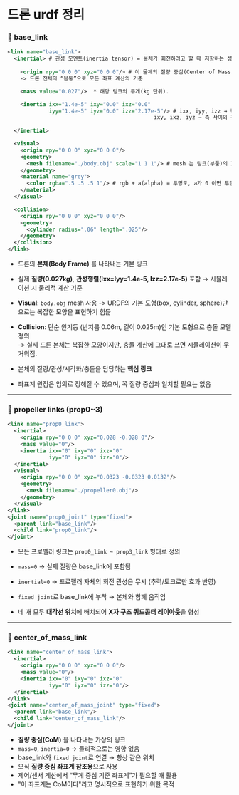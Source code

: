 # 드론 urdf 정리

### 🔹 base_link
```xml
<link name="base_link"> 
  <inertial> # 관성 모멘트(inertia tensor) = 물체가 회전하려고 할 때 저항하는 성질.
    
    <origin rpy="0 0 0" xyz="0 0 0"/> # 이 물체의 질량 중심(Center of Mass, CoM) 위치와 방향을 정의.  
    -> 드론 전체의 “몸통”으로 모든 좌표 계산의 기준

    <mass value="0.027"/>  * 해당 링크의 무게(kg 단위).

    <inertia ixx="1.4e-5" ixy="0.0" ixz="0.0"   
             iyy="1.4e-5" iyz="0.0" izz="2.17e-5"/> # ixx, iyy, izz → 각 축(X, Y, Z)에 대한 회전 관성 ,
                                              ixy, ixz, iyz → 축 사이의 관성 결합(드론 구조가 대칭이라 0) 
  
  </inertial>

  <visual>
    <origin rpy="0 0 0" xyz="0 0 0"/>
    <geometry>
      <mesh filename="./body.obj" scale="1 1 1"/> # mesh 는 링크(부품)의 3D 형상을 불러오는 곳
    </geometry> 
    <material name="grey">
      <color rgba=".5 .5 .5 1"/> # rgb + a(alpha) = 투명도, a가 0 이면 투명, 1이면 불투명
    </material> 
  </visual>

  <collision>
    <origin rpy="0 0 0" xyz="0 0 0"/>
    <geometry>
      <cylinder radius=".06" length=".025"/>
    </geometry>
  </collision>  
</link>
```

- 드론의 **본체(Body Frame)** 를 나타내는 기본 링크  

- 실제 **질량(0.027kg)**, **관성행렬(Ixx=Iyy=1.4e-5, Izz=2.17e-5)** 포함 → 시뮬레이션 시 물리적 계산 기준  
- **Visual**: `body.obj` mesh 사용 -> URDF의 기본 도형(box, cylinder, sphere)만으로는 복잡한 모양을 표현하기 힘듦

- **Collision**: 단순 원기둥 (반지름 0.06m, 길이 0.025m)인 기본 도형으로 충돌 모델 정의  
-> 실제 드론 본체는 복잡한 모양이지만, 충돌 계산에 그대로 쓰면 시뮬레이션이 무거워짐. 

- 본체의 질량/관성/시각화/충돌을 담당하는 **핵심 링크**  
- 좌표계 원점은 임의로 정해질 수 있으며, 꼭 질량 중심과 일치할 필요는 없음  

---

### 🔹 propeller links (prop0~3)
```xml
<link name="prop0_link">
  <inertial>
    <origin rpy="0 0 0" xyz="0.028 -0.028 0"/>
    <mass value="0"/>
    <inertia ixx="0" ixy="0" ixz="0" 
             iyy="0" iyz="0" izz="0"/>
  </inertial>
  <visual>
    <origin rpy="0 0 0" xyz="0.0323 -0.0323 0.0132"/>
    <geometry>
      <mesh filename="./propeller0.obj"/>
    </geometry> 
  </visual>
</link>
<joint name="prop0_joint" type="fixed">
  <parent link="base_link"/>
  <child link="prop0_link"/>
</joint>
```

- 모든 프로펠러 링크는 `prop0_link ~ prop3_link` 형태로 정의  

- `mass=0` → 실제 질량은 base_link에 포함됨

- `inertial=0` -> 프로펠러 자체의 회전 관성은 무시 (추력/토크로만 효과 반영)

- `fixed joint`로 base_link에 부착 → 본체와 함께 움직임

- 네 개 모두 **대각선 위치**에 배치되어 **X자 구조 쿼드콥터 레이아웃**을 형성  


---

### 🔹 center_of_mass_link
```xml
<link name="center_of_mass_link">
  <inertial>
    <origin rpy="0 0 0" xyz="0 0 0"/>
    <mass value="0"/>
    <inertia ixx="0" ixy="0" ixz="0" 
             iyy="0" iyz="0" izz="0"/>
  </inertial>
</link>
<joint name="center_of_mass_joint" type="fixed">
  <parent link="base_link"/>
  <child link="center_of_mass_link"/>
</joint>
```

- **질량 중심(CoM)** 을 나타내는 가상의 링크  
- `mass=0`, `inertia=0` → 물리적으로는 영향 없음  
- base_link와 `fixed joint`로 연결 → 항상 같은 위치  
- 오직 **질량 중심 좌표계 참조용**으로 사용  
- 제어/센서 계산에서 “무게 중심 기준 좌표계”가 필요할 때 활용  
- "이 좌표계는 CoM이다"라고 명시적으로 표현하기 위한 목적  


